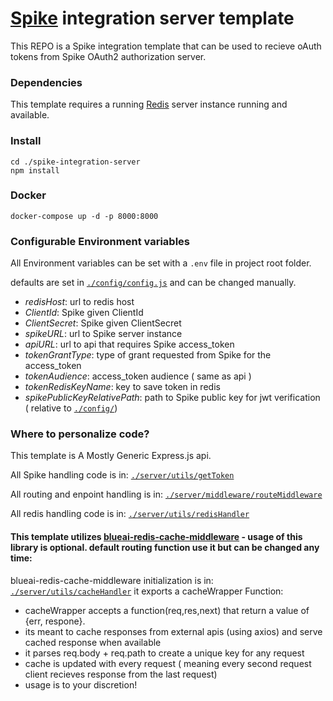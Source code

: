 # [Spike](https://github.com/rabiran/OSpike) integration server template

This REPO is a Spike integration template that can be used to recieve oAuth tokens from Spike OAuth2 authorization server. 

### Dependencies
This template requires a running [Redis](https://redis.io/) server instance running and available.

### Install
```
cd ./spike-integration-server
npm install 
```

### Docker
```
docker-compose up -d -p 8000:8000 
```

### Configurable Environment variables
All Environment variables can be set with a ```.env``` file in project root folder.

defaults are set in [```./config/config.js```](./config/config.js) and can be changed manually.
* _redisHost_: url to redis host 
* _ClientId_: Spike given ClientId 
* _ClientSecret_: Spike given ClientSecret 
* _spikeURL_: url to Spike server instance 
* _apiURL_: url to api that requires Spike access_token
* _tokenGrantType_: type of grant requested from Spike for the access_token
* _tokenAudience_: access_token audience ( same as api )
* _tokenRedisKeyName_: key to save token in redis
* _spikePublicKeyRelativePath_: path to Spike public key for jwt verification ( relative to [```./config/```](./config))


### Where to personalize code? 
This template is A Mostly Generic Express.js api. 

All Spike handling code is in: [```./server/utils/getToken```](./server/utils/getToken.js)

All routing and enpoint handling is in: [```./server/middleware/routeMiddleware```](./server/middleware/routeMiddleware.js)

All redis handling code is in: [```./server/utils/redisHandler```](./server/utils/redisHandler.js)

#### This template utilizes [blueai-redis-cache-middleware](https://www.npmjs.com/package/blueai-redis-cache-middleware) - usage of this library is optional. default routing function use it but can be changed any time: 

blueai-redis-cache-middleware initialization is in: [```./server/utils/cacheHandler```](./server/utils/cacheHandler.js) it exports a cacheWrapper Function:
* cacheWrapper accepts a function(req,res,next) that return a value of {err, respone}.
* its meant to cache responses from external apis (using axios) and serve cached response when available
* it parses req.body + req.path to create a unique key for any request
* cache is updated with every request ( meaning every second request client recieves response from the last request)
* usage is to your discretion!






